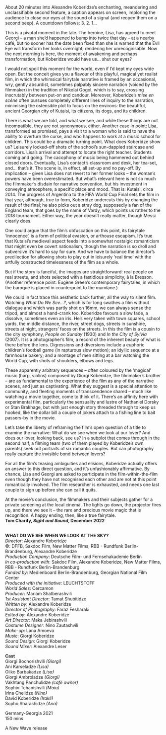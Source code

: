

About 20 minutes into Alexandre Koberidze’s enchanting, meandering and unclassifiable second feature, a caption appears on screen, imploring the audience to close our eyes at the sound of a signal (and reopen them on a second beep). A countdown follows: 3. 2. 1…

This is a pivotal moment in the tale. The heroine, Lisa, has agreed to meet Georgi – a man she’d happened to bump into twice that day – at a nearby café, but no sooner has the date been fixed than she is warned that the Evil Eye will transform her looks overnight, rendering her unrecognisable. Now the next morning is here, the moment of awakening and perhaps transformation, but Koberidze would have us… shut our eyes?

I would not spoil this moment for the world, even if I’d kept my eyes wide open. But the conceit gives you a flavour of this playful, magical yet realist film, in which the whimsical fairytale narrative is framed by an occasional, wry, gently absurdist, sometimes palpably sincere narration (voiced by the filmmaker) in the tradition of Nikolai Gogol, which is to say, crossing inscrutably between put-on and candour. Moreover, Koberidze’s _mise en scène_ often pursues completely different lines of inquiry to the narration, minimising the ostensible plot to focus on the environs: the beautiful, ancient Georgian city of Kutaisi, its citizens, its dogs, and its children.

There is what we are told, and what we see, and while these things are not incompatible, they are not synonymous, either. Another case in point: Lisa, transformed as promised, pays a visit to a woman who is said to have the ability to overturn the curse, and who happens to work at a music school for children. This could be a dramatic turning point. What does Koberidze show us? Leisurely locked-off shots of the school’s sun-dappled staircase and corridors. Lisa’s arrival and attempt to locate the right teacher. Students coming and going. The cacophony of music being hammered out behind closed doors. Eventually, Lisa’s contact’s classroom and desk, her tea-set, and… that’s it. The scene is, in effect, all set-up and no pay-off. By implication – given Lisa does not revert to her former looks – the woman’s powers have been overestimated. But what’s relevant here is not so much the filmmaker’s disdain for narrative convention, but his investment in conveying atmosphere, a specific place and mood. That is: Kutaisi, circa 2014. The progress of Argentina to the FIFA World Cup Final sets the film in that year, although, true to form, Koberidze undercuts this by changing the result of the final; he also picks out a stray dog, supposedly a fan of the England team, that goes by the name of Vardy, which points us rather to the 2018 tournament. Either way, the year doesn’t really matter, though Messi clearly does.

One could argue that the film’s obfuscation on this point, its fairytale ‘innocence’, is a form of political evasion, or arthouse escapism. It’s true that Kutaisi’s medieval aspect feeds into a somewhat nostalgic romanticism that might even be covert nationalism, though the narration is so droll and subversive it’s hard to say for sure. And we have to balance the director’s predilection for allowing shots to play out in leisurely ‘real time’ with the artfully constructed timelessness of the film as a whole.

But if the story is fanciful, the images are straightforward: real people on real streets, and shots selected with a fastidious simplicity, à la Bresson. (Another reference point: Eugène Green’s contemporary fairytales, in which the baroque is placed in counterpoint to the mundane.)

We could in fact trace this aesthetic back further, all the way to silent film. Watching _What Do We See…?_, which is for long swathes a film without dialogue and which was partly shot on 16mm, we can always sense the tripod, and almost a hand-crank too. Koberidze favours a slow fade, a dissolve, sometimes even an iris. He’s very taken with town squares, school yards, the middle distance, the river, street dogs, streets in sunshine, streets at night, strangers’ faces on the streets. In this the film is a cousin to the city symphony, _People on Sunday_ (1930) and _In the City of Sylvia_ (2007). It is a photographer’s film, a record of the inherent beauty of what is there before the lens. Digressions and diversions include a euphoric children’s football game (in rapturous slow motion); an idyllic sequence at a farmhouse bakery; and a montage of men sitting at a bar watching the World Cup, with shots of shoulders, elbows and legs.

These apparently arbitrary sequences – often coloured by the ‘magical’ music (harp, violins) composed by Giorgi Koberidze, the filmmaker’s brother – are as fundamental to the experience of the film as any of the narrative scenes, and just as captivating. What they suggest is a special attention to community, and fleeting moments of transcendence shared – much like watching a movie together, come to think of it. There’s an affinity here with experimental film, particularly the sensuality and lustre of Nathaniel Dorsky or Stan Brakhage, but with just enough story threaded through to keep us hooked, like the dollar bill a couple of jokers attach to a fishing line to bait passers-by in the movie.

Let’s take the liberty of reframing the film’s open question of a title to examine the narrative: What do we see when we look at our lover? And does our lover, looking back, see us? In a subplot that comes through in the second half, a filming team (two of them played by Koberidze’s own parents) seek out portraits of six romantic couples. But can photography really capture the invisible bond between lovers?

For all the film’s teasing ambiguities and elisions, Koberidze actually offers an answer to this direct question, and it’s unfashionably affirmative. By chance, Lisa and Georgi are asked to participate in the film-within-the-film even though they have not recognised each other and are not at this point romantically involved. The film researcher is exhausted, and needs one last couple to sign up before she can call it quits.

At the movie’s conclusion, the filmmakers and their subjects gather for a private screening at the local cinema. The lights go down, the projector fires up, and there we see it – the rare and precious movie magic that is recognition. A happy ending, then, like a true fairytale.  
**Tom Charity, _Sight and Sound_, December 2022**
<br><br>

**WHAT DO WE SEE WHEN WE LOOK AT THE SKY?**  
_Director_: Alexandre Koberidze  
©: DFFB, Sakdoc Film, New Matter Films,  RBB - Rundfunk Berlin-Brandenburg,  Alexandre Koberidze  
_Production Company_:  Deutsche Film- und Fernsehakademie Berlin  
_In co-production with_: Sakdoc Film,  Alexandre Koberidze, New Matter Films, RBB - Rundfunk Berlin-Brandenburg  
_Funded by_: Medienboard Berlin-Brandenburg, Georgian National Film Center  
_Produced with the initiative_: LEUCHTSTOFF  
_World Sales_: Cercamon  
_Producer_: Mariam Shatberashvili  
_1st Assistant Director_: Tamat Shubitidze  
_Written by_: Alexandre Koberidze  
_Director of Photography_: Faraz Fesharaki  
_Edited by_: Alexandre Koberidze  
_Art Director_: Maka Jebirashvili  
_Costume Designer_: Nino Zautashvili  
_Make-up_: Lana Amoeva  
_Music_: Giorgi Koberidze  
_Sound Design_: Giorgi Koberidze  
_Sound Mixer_: Alexandre Leser

**Cast**  
Giorgi Bochorishvili _(Giorgi)_  
Ani Karseladze _(Lisa)_  
Oliko Barbakadze _(Lisa)_  
Giorgi Ambroladze _(Giorgi)_  
Vakhtang Panchulidze _(café owner)_  
Sophio Tchanishvili _(Maia)_  
Irina Chelidze _(Nino)_  
David Koberidze _(Irakli)_  
Sopho Sharashidze _(Ana)_

Germany-Georgia 2021  
150 mins

A New Wave release
<br><br>
<!--stackedit_data:
eyJoaXN0b3J5IjpbNTA4ODcxNzcyXX0=
-->